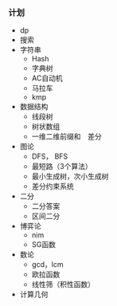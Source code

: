 ### 计划

* dp
* 搜索
* 字符串
  * Hash
  * 字典树
  * AC自动机
  * 马拉车
  * kmp
* 数据结构
  * 线段树
  * 树状数组
  * 一维二维前缀和　差分
* 图论
  * DFS， BFS
  * 最短路（3个算法）
  * 最小生成树，次小生成树
  * 差分约束系统
* 二分
  * 二分答案
  * 区间二分
* 博弈论
  * nim
  * SG函数
* 数论
  * gcd，lcm
  * 欧拉函数
  * 线性筛（积性函数）
* 计算几何
